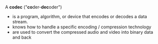 A **codec** ("**co**der-**dec**oder") 
- is a program, algorithm, or device that encodes or decodes a data stream.  
- knows how to handle a specific encoding / compression technology
- are used to convert the compressed audio and video into binary data and back